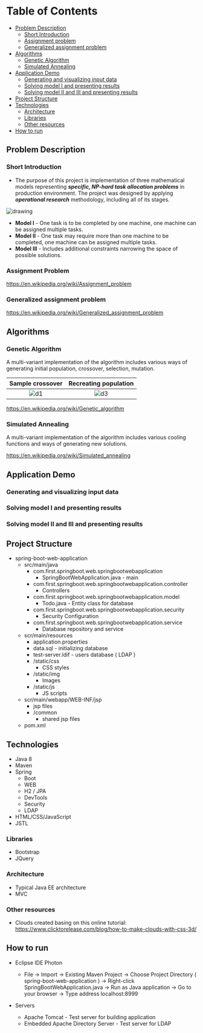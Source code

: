 
# Table of Contents 
- [Problem Description](#problem-desc)
  * [Short Introduction](#short-intro)
  * [Assignment problem](#assignment-prob)
  * [Generalized assignment problem](#genassign-prob)
- [Algorithms](#algo-desc)
  * [Genetic Algorithm](#gen-algo)
  * [Simulated Annealing](#sa-algo)
- [Application Demo](#app-demo)
  * [Generating and visualizing input data](#gen-vis)
  * [Solving model I and presenting results](#solv-pres1)
  * [Solving model II and III and presenting results](#solv-pres2)
- [Project Structure](#project-structure)
- [Technologies](#technologies)
  * [Architecture](#architecture)
  * [Libraries](#libraries)
  * [Other resources](#other-resources)
- [How to run](#how-to-run)




<!-- toc -->


## Problem Description

### Short Introduction

+ The purpose of this project is implementation of three mathematical models representing **_specific, NP-hard task allocation 
problems_** in production environment. The project was designed by applying **_operational research_** methodology, including all 
of its stages.

![drawing](https://user-images.githubusercontent.com/37666186/52162660-9d46d580-26d7-11e9-9f38-ec242f105284.JPG)

+ __Model I__ - One task is to be completed by one machine, one machine can be assigned multiple tasks.
+ __Model II__ - One task may require more than one machine to be completed, one machine can be assigned multiple tasks.
+ __Model III__ - Includes additional constraints narrowing the space of possible solutions. 

### Assignment Problem
https://en.wikipedia.org/wiki/Assignment_problem

### Generalized assignment problem
https://en.wikipedia.org/wiki/Generalized_assignment_problem


## Algorithms

### Genetic Algorithm
A multi-variant implementation of the algorithm includes various ways of generating initial population, crossover, 
selection, mutation.


Sample crossover           |  Recreating population
:-------------------------:|:-------------------------:
![d1](https://user-images.githubusercontent.com/37666186/52163019-1a744980-26dc-11e9-84d4-1442e2566cea.JPG) |  ![d3](https://user-images.githubusercontent.com/37666186/52163022-23fdb180-26dc-11e9-8281-0854bbaed138.JPG)

https://en.wikipedia.org/wiki/Genetic_algorithm

### Simulated Annealing
A multi-variant implementation of the algorithm includes various cooling functions and ways of generating new solutions.

https://en.wikipedia.org/wiki/Simulated_annealing


## Application Demo
### Generating and visualizing input data
### Solving model I and presenting results
### Solving model II and III and presenting results

## Project Structure

* spring-boot-web-application
  * src/main/java
    + com.first.springboot.web.springbootwebapplication
      * SpringBootWebApplication.java - main 
    + com.first.springboot.web.springbootwebapplication.controller
      * Controllers
    + com.first.springboot.web.springbootwebapplication.model
      * Todo.java - Entity class for database 
    + com.first.springboot.web.springbootwebapplication.security
      * Security Configuration
    + com.first.springboot.web.springbootwebapplication.service
      * Database repository and service
  * scr/main/resources
    + application.properties
    + data.sql - initializing database
    + test-server.ldif - users database ( LDAP )
    + /static/css
      * CSS styles 
    + /static/img
      * Images
    + /static/js
      * JS scripts
  * scr/main/webapp/WEB-INF/jsp
    + jsp files
    + /common
      * shared jsp files
  * pom.xml

## Technologies
* Java 8
* Maven
* Spring 
  * Boot 
  * WEB
  * H2 / JPA 
  * DevTools
  * Security
  * LDAP
* HTML/CSS/JavaScript
* JSTL

### Libraries
* Bootstrap
* JQuery

### Architecture

* Typical Java EE architecture
* MVC 

### Other resources

* Clouds created basing on this online tutorial: 
https://www.clicktorelease.com/blog/how-to-make-clouds-with-css-3d/


## How to run

* Eclipse IDE Photon 
  * File -> Import -> Existing Maven Project -> Choose Project Directory ( spring-boot-web-application ) -> Right-click SpringBootWebApplication.java -> Run as Java application -> Go to your browser -> Type address localhost:8999 

* Servers 
  * Apache Tomcat - Test server for building application
  * Embedded Apache Directory Server  - Test server for LDAP







